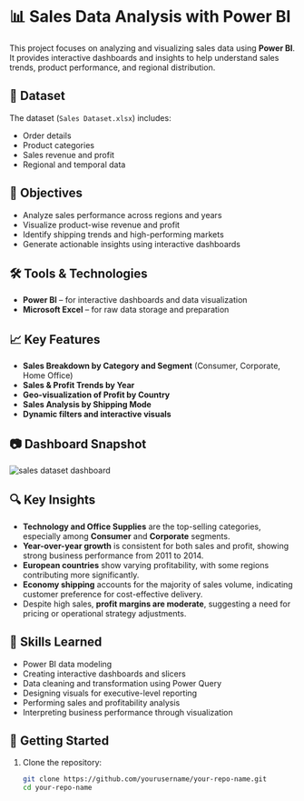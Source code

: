 # 📊 Sales Data Analysis with Power BI

This project focuses on analyzing and visualizing sales data using **Power BI**. It provides interactive dashboards and insights to help understand sales trends, product performance, and regional distribution.

## 🧾 Dataset

The dataset (`Sales Dataset.xlsx`) includes:
- Order details
- Product categories
- Sales revenue and profit
- Regional and temporal data

## 🎯 Objectives

- Analyze sales performance across regions and years
- Visualize product-wise revenue and profit
- Identify shipping trends and high-performing markets
- Generate actionable insights using interactive dashboards

## 🛠 Tools & Technologies

- **Power BI** – for interactive dashboards and data visualization  
- **Microsoft Excel** – for raw data storage and preparation

## 📈 Key Features

- **Sales Breakdown by Category and Segment** (Consumer, Corporate, Home Office)
- **Sales & Profit Trends by Year**
- **Geo-visualization of Profit by Country**
- **Sales Analysis by Shipping Mode**
- **Dynamic filters and interactive visuals**

## 📷 Dashboard Snapshot

![sales dataset dashboard](https://github.com/user-attachments/assets/32692129-9e7e-412a-a88c-dac1de3b2133)

## 🔍 Key Insights

- **Technology and Office Supplies** are the top-selling categories, especially among **Consumer** and **Corporate** segments.
- **Year-over-year growth** is consistent for both sales and profit, showing strong business performance from 2011 to 2014.
- **European countries** show varying profitability, with some regions contributing more significantly.
- **Economy shipping** accounts for the majority of sales volume, indicating customer preference for cost-effective delivery.
- Despite high sales, **profit margins are moderate**, suggesting a need for pricing or operational strategy adjustments.

## 🧠 Skills Learned

- Power BI data modeling
- Creating interactive dashboards and slicers
- Data cleaning and transformation using Power Query
- Designing visuals for executive-level reporting
- Performing sales and profitability analysis
- Interpreting business performance through visualization

## 🚀 Getting Started

1. Clone the repository:
   ```bash
   git clone https://github.com/yourusername/your-repo-name.git
   cd your-repo-name
